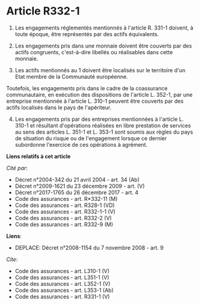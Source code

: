 # Article R332-1

1. Les engagements réglementés mentionnés à l'article R. 331-1 doivent, à toute époque, être représentés par des actifs
équivalents. 

2. Les engagements pris dans une monnaie doivent être couverts par des actifs congruents, c'est-à-dire libellés ou
réalisables dans cette monnaie. 

3. Les actifs mentionnés au 1 doivent être localisés sur le territoire d'un Etat membre de la Communauté européenne. 

Toutefois, les engagements pris dans le cadre de la coassurance communautaire, en exécution des dispositions de l'article L.
352-1, par une entreprise mentionnée à l'article L. 310-1 peuvent être couverts par des actifs localisés dans le pays de
l'apériteur. 

4. Les engagements pris par des entreprises mentionnées à l'article L. 310-1 et résultant d'opérations réalisées en libre
prestation de services au sens des articles L. 351-1 et L. 353-1 sont soumis aux règles du pays de situation du risque ou de
l'engagement lorsque ce dernier subordonne l'exercice de ces opérations à agrément.

**Liens relatifs à cet article**

_Cité par_:

  - Décret n°2004-342 du 21 avril 2004 - art. 34 (Ab)
  - Décret n°2009-1621 du 23 décembre 2009 - art. (V)
  - Décret n°2017-1765 du 26 décembre 2017 - art. 4
  - Code des assurances - art. R*332-11 (M)
  - Code des assurances - art. R328-1 (VD)
  - Code des assurances - art. R332-1-1 (V)
  - Code des assurances - art. R332-2 (V)
  - Code des assurances - art. R332-9 (M)

**Liens**:

  - DEPLACE: Décret n°2008-1154 du 7 novembre 2008 - art. 9

_Cite_:

  - Code des assurances - art. L310-1 (V)
  - Code des assurances - art. L351-1 (V)
  - Code des assurances - art. L352-1 (V)
  - Code des assurances - art. L353-1 (Ab)
  - Code des assurances - art. R331-1 (V)

